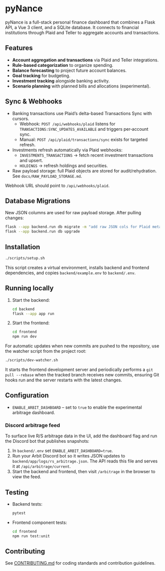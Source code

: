# pyNance

pyNance is a full-stack personal finance dashboard that combines a Flask API, a Vue 3 client, and a SQLite database. It connects to financial institutions through Plaid and Teller to aggregate accounts and transactions.

## Features

- **Account aggregation and transactions** via Plaid and Teller integrations.
- **Rule-based categorization** to organize spending.
- **Balance forecasting** to project future account balances.
- **Goal tracking** for budgeting.
- **Investment tracking** alongside banking activity.
- **Scenario planning** with planned bills and allocations (experimental).

## Sync & Webhooks

- Banking transactions use Plaid’s delta-based Transactions Sync with cursors.
  - Webhook: `POST /api/webhooks/plaid` listens for `TRANSACTIONS:SYNC_UPDATES_AVAILABLE` and triggers per‑account sync.
  - Manual: `POST /api/plaid/transactions/sync` exists for targeted refresh.
- Investments refresh automatically via Plaid webhooks:
  - `INVESTMENTS_TRANSACTIONS` → fetch recent investment transactions and upsert.
  - `HOLDINGS` → refresh holdings and securities.
- Raw payload storage: full Plaid objects are stored for audit/rehydration. See `docs/RAW_PAYLOAD_STORAGE.md`.

Webhook URL should point to `/api/webhooks/plaid`.

## Database Migrations

New JSON columns are used for raw payload storage. After pulling changes:

```bash
flask --app backend.run db migrate -m "add raw JSON cols for Plaid meta + investments"
flask --app backend.run db upgrade
```

## Installation

```bash
./scripts/setup.sh
```

This script creates a virtual environment, installs backend and frontend dependencies, and copies `backend/example.env` to `backend/.env`.

## Running locally

1. Start the backend:
   ```bash
   cd backend
   flask --app app run
   ```
2. Start the frontend:
   ```bash
   cd frontend
   npm run dev
   ```

For automatic updates when new commits are pushed to the repository, use the
watcher script from the project root:

```bash
./scripts/dev-watcher.sh
```

It starts the frontend development server and periodically performs a
`git pull --rebase` when the tracked branch receives new commits, ensuring Git
hooks run and the server restarts with the latest changes.

## Configuration

- `ENABLE_ARBIT_DASHBOARD` – set to `true` to enable the experimental arbitrage dashboard.

### Discord arbitrage feed

To surface live R/S arbitrage data in the UI, add the dashboard flag and run the Discord bot that publishes snapshots:

1. In `backend/.env` set `ENABLE_ARBIT_DASHBOARD=true`.
2. Run your Arbit Discord bot so it writes JSON updates to `backend/app/logs/rs_arbitrage.json`.
   The API reads this file and serves it at `/api/arbitrage/current`.
3. Start the backend and frontend, then visit `/arbitrage` in the browser to view the feed.

## Testing

- Backend tests:
  ```bash
  pytest
  ```
- Frontend component tests:
  ```bash
  cd frontend
  npm run test:unit
  ```

## Contributing

See [CONTRIBUTING.md](CONTRIBUTING.md) for coding standards and contribution guidelines.
